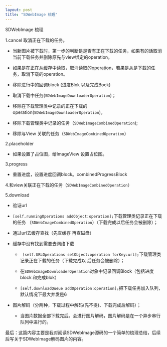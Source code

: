 ```yaml
---
layout: post
title: "SDWebImage 梳理"
---
```

SDWebImage 梳理

1.cancel 取消正在下载的任务。
* 当新图片被下载时，第一步的判断是是否有正在下载的任务，如果有的话取消当前下载任务并删除原先与view绑定的operation。

*  如果是在正在从缓存中读取，取消读取的operation，若果是从是下载的任务，取消下载的operation。

*  移除进行中的回调block (进度Blok 以及完成Bock)

*  取消下载中任务(```SDWebImageDownloaderOperation```)；

*  移除在下载管理类中记录的正在下载的operation(```SDWebImageDownloaderOperation```)。

*  移除下载管理类中记录的任务（```SDWebImageCombinedOperation```);

* 移除与View 关联的任务（```SDWebImageCombinedOperation```）

 2.placeholder

* 如果设置了占位图，给ImageView 设置占位图。

3.progress

* 重置进度，设置进度回调block。combinedProgressBlock

4.和view关联正在下载的任务（```SDWebImageCombinedOperation```）

5.download

 * 验证url
* ```[self.runningOperations addObject:operation];```下载管理类记录正在下载的任务 （```SDWebImageCombinedOperation```）（下载完成以后任务会被删除）；
* 通过url去缓存查找（先查缓存 再查磁盘）
* 缓存中没有找到需要去网络下载

  * ``` [self.URLOperations setObject:operation forKey:url];```下载管理类记录正在下载的任务（下载完成以       后任务会被删除）； 

  * 在```SDWebImageDownloaderOperation```对象中记录回调Block（包括进度block 和完成blok） 
  * ```[self.downloadQueue addOperation:operation];```把下载任务加入队列，默认情况下最大并发是6     

* 图片解码（分两种，下载过程中解码(先不提)、下载完成后解码）；

  * 当图片数据全部下载完后。会进行图片解码，图片解码是在一个异步串行队列中进行的。 



最后：这篇内容主要是我对阅读SDWebImage源码的一个简单的梳理总结，后续后写关于SDWebImage解码图片的内容。
